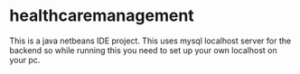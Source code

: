 # healthcaremanagement
This is a java netbeans IDE project.
This uses mysql localhost server for the backend so while running this you need to set up your own localhost on your pc.
